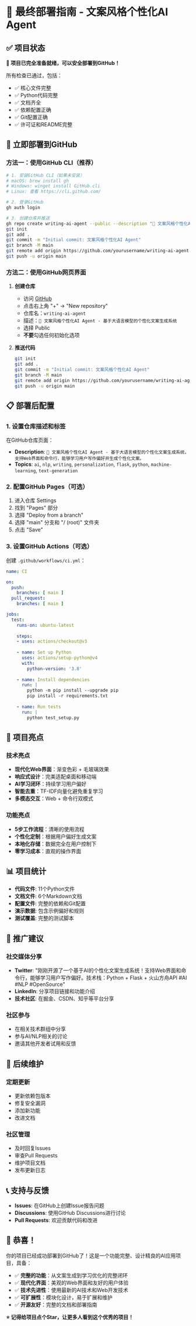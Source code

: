 # 🚀 最终部署指南 - 文案风格个性化AI Agent

## ✅ 项目状态

**🎉 项目已完全准备就绪，可以安全部署到GitHub！**

所有检查已通过，包括：
- ✅ 核心文件完整
- ✅ Python代码完整
- ✅ 文档齐全
- ✅ 依赖配置正确
- ✅ Git配置正确
- ✅ 许可证和README完整

## 🚀 立即部署到GitHub

### 方法一：使用GitHub CLI（推荐）

```bash
# 1. 安装GitHub CLI（如果未安装）
# macOS: brew install gh
# Windows: winget install GitHub.cli
# Linux: 查看 https://cli.github.com/

# 2. 登录GitHub
gh auth login

# 3. 创建仓库并推送
gh repo create writing-ai-agent --public --description "🎨 文案风格个性化AI Agent - 基于大语言模型的个性化文案生成系统"
git init
git add .
git commit -m "Initial commit: 文案风格个性化AI Agent"
git branch -M main
git remote add origin https://github.com/yourusername/writing-ai-agent.git
git push -u origin main
```

### 方法二：使用GitHub网页界面

1. **创建仓库**
   - 访问 [GitHub](https://github.com)
   - 点击右上角 "+" → "New repository"
   - 仓库名：`writing-ai-agent`
   - 描述：`🎨 文案风格个性化AI Agent - 基于大语言模型的个性化文案生成系统`
   - 选择 Public
   - **不要**勾选任何初始化选项

2. **推送代码**
   ```bash
   git init
   git add .
   git commit -m "Initial commit: 文案风格个性化AI Agent"
   git branch -M main
   git remote add origin https://github.com/yourusername/writing-ai-agent.git
   git push -u origin main
   ```

## 📋 部署后配置

### 1. 设置仓库描述和标签

在GitHub仓库页面：
- **Description**: `🎨 文案风格个性化AI Agent - 基于大语言模型的个性化文案生成系统，支持Web界面和命令行，能够学习用户写作偏好并生成个性化文案。`
- **Topics**: `ai`, `nlp`, `writing`, `personalization`, `flask`, `python`, `machine-learning`, `text-generation`

### 2. 配置GitHub Pages（可选）

1. 进入仓库 Settings
2. 找到 "Pages" 部分
3. 选择 "Deploy from a branch"
4. 选择 "main" 分支和 "/ (root)" 文件夹
5. 点击 "Save"

### 3. 设置GitHub Actions（可选）

创建 `.github/workflows/ci.yml`：

```yaml
name: CI

on:
  push:
    branches: [ main ]
  pull_request:
    branches: [ main ]

jobs:
  test:
    runs-on: ubuntu-latest
    
    steps:
    - uses: actions/checkout@v3
    
    - name: Set up Python
      uses: actions/setup-python@v4
      with:
        python-version: '3.8'
    
    - name: Install dependencies
      run: |
        python -m pip install --upgrade pip
        pip install -r requirements.txt
    
    - name: Run tests
      run: |
        python test_setup.py
```

## 🎯 项目亮点

### 技术亮点
- **现代化Web界面**：渐变色彩 + 毛玻璃效果
- **响应式设计**：完美适配桌面和移动端
- **AI学习闭环**：持续学习用户偏好
- **智能去重**：TF-IDF向量化避免重复学习
- **多模态交互**：Web + 命令行双模式

### 功能亮点
- **5步工作流程**：清晰的使用流程
- **个性化定制**：根据用户偏好生成文案
- **本地化存储**：数据完全在用户控制下
- **零学习成本**：直观的操作界面

## 📊 项目统计

- **代码文件**: 11个Python文件
- **文档文件**: 6个Markdown文档
- **配置文件**: 完整的依赖和Git配置
- **演示数据**: 包含示例偏好和规则
- **测试覆盖**: 完整的测试脚本

## 🌟 推广建议

### 社交媒体分享
- **Twitter**: "刚刚开源了一个基于AI的个性化文案生成系统！支持Web界面和命令行，能够学习用户写作偏好。技术栈：Python + Flask + 火山方舟API #AI #NLP #OpenSource"
- **LinkedIn**: 分享项目链接和功能介绍
- **技术社区**: 在掘金、CSDN、知乎等平台分享

### 社区参与
- 在相关技术群组中分享
- 参与AI/NLP相关的讨论
- 邀请其他开发者试用和反馈

## 🔄 后续维护

### 定期更新
- 更新依赖包版本
- 修复安全漏洞
- 添加新功能
- 改进文档

### 社区管理
- 及时回复Issues
- 审查Pull Requests
- 维护项目文档
- 发布更新日志

## 📞 支持与反馈

- **Issues**: 在GitHub上创建Issue报告问题
- **Discussions**: 使用GitHub Discussions进行讨论
- **Pull Requests**: 欢迎贡献代码和改进

## 🎉 恭喜！

你的项目已经成功部署到GitHub了！这是一个功能完整、设计精良的AI应用项目，具备：

- ✅ **完整的功能**：从文案生成到学习优化的完整闭环
- ✅ **现代化界面**：美观的Web界面和友好的用户体验
- ✅ **技术先进性**：使用最新的AI技术和Web开发技术
- ✅ **可扩展性**：模块化设计，易于扩展和维护
- ✅ **开源友好**：完整的文档和部署指南

**⭐ 记得给项目点个Star，让更多人看到这个优秀的项目！**
